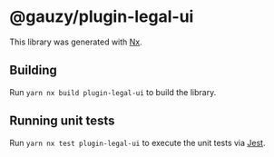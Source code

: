 # @gauzy/plugin-legal-ui

This library was generated with [Nx](https://nx.dev).

## Building

Run `yarn nx build plugin-legal-ui` to build the library.

## Running unit tests

Run `yarn nx test plugin-legal-ui` to execute the unit tests via [Jest](https://jestjs.io).
